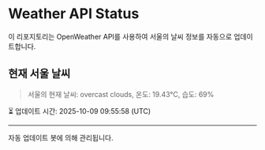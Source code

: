
# Weather API Status

이 리포지토리는 OpenWeather API를 사용하여 서울의 날씨 정보를 자동으로 업데이트합니다.

## 현재 서울 날씨
> 서울의 현재 날씨: overcast clouds, 온도: 19.43°C, 습도: 69%

⏳ 업데이트 시간: 2025-10-09 09:55:58 (UTC)

---
자동 업데이트 봇에 의해 관리됩니다.
